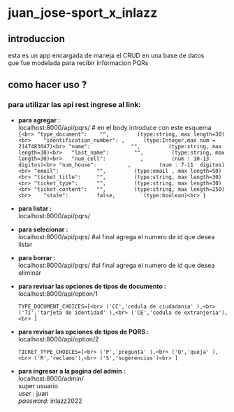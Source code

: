 # juan_jose-sport_x_inlazz
## introduccion 

esta es un app encargada de maneja el CRUD en una base de datos <br>
que fue modelada para recibir informacion PQRs <br>

## como hacer uso ? <br>

### para utilizar las api rest ingrese al link: <br>

- **para agregar :** <br>
    localhost:8000/api/pqrs/ # en el body introduce con este esquema<br>
    `{<br>
        "type_document":    "",         (type:string, max length=30)<br>   
        "identification_number": ,      (type:Integer,max num = 2147483647)<br>
        "name":             "",         (type:string, max length=30)<br>  
        "last_name":        "",         (type:string, max length=30)<br>  
        "num_cell":           ,         (num : 10-13 digitos)<br>
        "num_house":          ,         (num : 7-11  digitos)<br>
        "email":            "",         (type:email , max length=50)<br>
        "ticket_title":     "",         (type:string, max length=30)<br>
        "ticket_type":      "",         (type:string, max length=30)<br>
        "ticket_content":   "",         (type:string, max length=250)<br>   
        "state":         false,         (type:boolean)<br>
    }`<br>

- **para listar :**<br>
    localhost:8000/api/pqrs/<br>

- **para selecionar :**<br>
    localhost:8000/api/pqrs/ #al final agrega el numero de id que desea listar<br>

- **para borrar :**<br>
    localhost:8000/api/pqrs/ #al final agrega el numero de id que desea eliminar<br>

- **para revisar las opciones de tipos de documento :**<br>
    localhost:8000/api/option/1<br>

    `TYPE_DOCUMENT_CHOICES=[<br>
            ('CC','cedula de ciudadania' ),<br>
            ('TI','tarjeta de identidad' ),<br>
            ('CE','cedula de extranjeria'),<br>
    ]`<br>

- **para revisar las opciones de tipos de PQRS  :**<br>
    localhost:8000/api/option/2<br>

    `TICKET_TYPE_CHOICES=[<br>
            ('P','pregunta' ),<br>
            ('Q','queja' ),<br>
            ('R','reclamo'),<br>
            ('S','sugerencias')<br>
    ]`<br>

- **para ingresar a la pagina del admin :**<br>
    localhost:8000/admin/<br>
    super usuario<br>
        *user :*      juan<br>
        *password:*   inlazz2022<br>